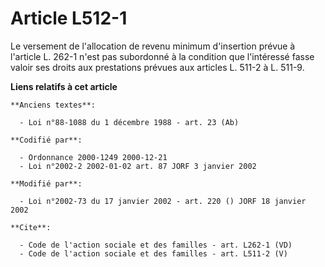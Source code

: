 # Article L512-1

Le versement de l'allocation de revenu minimum d'insertion prévue à l'article L. 262-1 n'est pas subordonné à la condition
que l'intéressé fasse valoir ses droits aux prestations prévues aux articles L. 511-2 à L. 511-9.

**Liens relatifs à cet article**

	**Anciens textes**:

	  - Loi n°88-1088 du 1 décembre 1988 - art. 23 (Ab)

	**Codifié par**:

	  - Ordonnance 2000-1249 2000-12-21
	  - Loi n°2002-2 2002-01-02 art. 87 JORF 3 janvier 2002

	**Modifié par**:

	  - Loi n°2002-73 du 17 janvier 2002 - art. 220 () JORF 18 janvier 2002

	**Cite**:

	  - Code de l'action sociale et des familles - art. L262-1 (VD)
	  - Code de l'action sociale et des familles - art. L511-2 (V)
